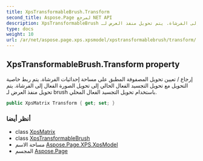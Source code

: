 ```yaml
---
title: XpsTransformableBrush.Transform
second_title: Aspose.Page لمرجع NET API
description: XpsTransformableBrush ملكية. إرجاع / تعيين تحويل المصفوفة المطبق على مساحة إحداثيات الفرشاة. يتم ربط خاصية التحويل مع تحويل التجسيد الفعال الحالي إلى تحويل الصورة الفعال إلى الفرشاة. يتم تحويل منفذ العرض لـ brush باستخدام تحويل التجسيد الفعال المحلي.
type: docs
weight: 10
url: /ar/net/aspose.page.xps.xpsmodel/xpstransformablebrush/transform/
---
```

## XpsTransformableBrush.Transform property

إرجاع / تعيين تحويل المصفوفة المطبق على مساحة إحداثيات الفرشاة. يتم ربط خاصية التحويل مع تحويل التجسيد الفعال الحالي إلى تحويل الصورة الفعال إلى الفرشاة. يتم تحويل منفذ العرض لـ brush باستخدام تحويل التجسيد الفعال المحلي.

```csharp
public XpsMatrix Transform { get; set; }
```

### أنظر أيضا

* class [XpsMatrix](../../xpsmatrix/)
* class [XpsTransformableBrush](../)
* مساحة الاسم [Aspose.Page.XPS.XpsModel](../../xpstransformablebrush/)
* المجسم [Aspose.Page](../../../)


